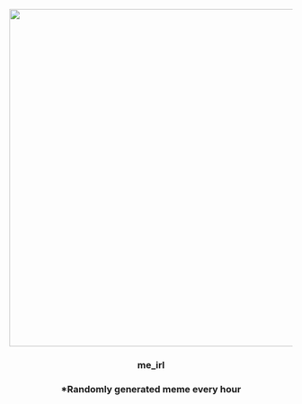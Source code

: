 <p align="center">
        <img src="https://i.redd.it/nwby20m8uah91.jpg" width="600" height="600">
        </p>
        <h3 align="center">me_irl</h3>
        <h3 align="center">*Randomly generated meme every hour</h3>
    